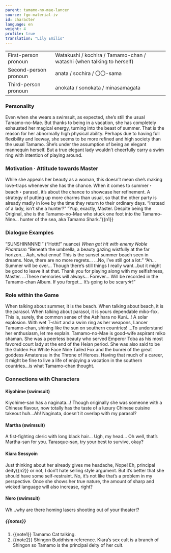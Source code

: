 ```yaml
---
parent: tamamo-no-mae-lancer
source: fgo-material-iv
id: character
language: en
weight: 4
profile: true
translation: "Lily Emilio"
---
```


<table>
  <tr><td>First-person pronoun</td><td>Watakushi / kochira / Tamamo-chan / watashi (when talking to herself)</td></tr>
  <tr><td>Second-person pronoun</td><td>anata / sochira / 〇〇-sama</td></tr>
  <tr><td>Third-person pronoun</td><td>anokata / sonokata / minasamagata</td></tr>
</table>

### Personality

Even when she wears a swimsuit, as expected, she’s still the usual Tamamo-no-Mae. But thanks to being in a vacation, she has completely exhausted her magical energy, turning into the beast of summer. That is the reason for her abnormally high physical ability. Perhaps due to having full flexibility and leeway, she seems to be more refined and high society than the usual Tamamo. She’s under the assumption of being an elegant mannequin herself. But a true elegant lady wouldn’t cheerfully carry a swim ring with intention of playing around.

### Motivation · Attitude towards Master

While she appeals her beauty as a woman, this doesn’t mean she’s making love-traps whenever she has the chance. When it comes to summer・beach・parasol, it’s about the chance to showcase her refinement. A strategy of putting up more charms than usual, so that the other party is already madly in love by the time they return to their ordinary days. “Instead of a lady, isn’t she a hunter?” “Yup, exactly, Master. Despite being the Original, she is the Tamamo-no-Mae who stuck one foot into the Tamamo-Nine… hunter of the sea, aka Tamamo Shark.”{{n1}}

### Dialogue Examples

“SUNSHINNNNE!” (“Hottt!” nuance) *When got hit with enemy Noble Phantasm*
“Beneath the umbrella, a beauty gazing wistfully at the far horizon… Aah, what ennui! This is the sunset summer beach seen in dreams. Now, there are no more regrets… …No, I’ve still got a lot.”
“Ah… Summer will be over… Though there’s still things I really want…but it might be good to leave it at that. Thank you for playing along with my selfishness, Master. …These memories will always… Forever… Will be recorded in the Tamamo-chan Album. If you forget… It’s going to be scary☆!”

### Role within the Game

When talking about summer, it is the beach.
When talking about beach, it is the parasol.
When talking about parasol, it is yours dependable miko-fox.
This is, surely, the common sense of the Ashihara no Kuni…! A solar explosion.
With wet T-shirt and a swim ring as her weapons, Lancer Tamamo-chan, shining like the sun on southern countries!
…To understand her enthusiasm, let me explain. Tamamo-no-Mae is good-wife aspirant miko shaman. She was a peerless beauty who served Emperor Toba as his most favored court lady at the end of the Heian period. She was also said to be the Golden Fur White Face Nine Tailed Fox and the bunrei of the great goddess Amaterasu in the Throne of Heroes. Having that much of a career, it might be fine to live a life of enjoying a vacation in the southern countries…is what Tamamo-chan thought.

### Connections with Characters

#### Kiyohime (swimsuit)

Kiyohime-san has a naginata…! Though originally she was someone with a Chinese flavour, now totally has the taste of a luxury Chinese cuisine takeout huh…Ah! Naginata, doesn’t it overlap with my parasol?

#### Martha (swimsuit)

A fist-fighting cleric with long black hair… Ugh, my head… Oh well, that’s Martha-san for you. Tarasque-san, try your best to survive, okay?

#### Kiara Sessyoin

Just thinking about her already gives me headache, Nope!
Eh, principal deity{{n2}} or not, I don’t hate selling style argument. But it’s better that she should have some self-restraint. No, it’s not like that’s a problem in my perspective. Once she shows her true nature, the amount of sharp and wicked language will also increase, right?

#### Nero (swimsuit)

Wh…why are there homing lasers shooting out of your theater!?

##### {{notes}}

1. {{note1}} Tamamo Cat talking.
2. {{note2}} Shingon Buddhism reference. Kiara’s sex cult is a branch of Shingon so Tamamo is the principal deity of her cult.
